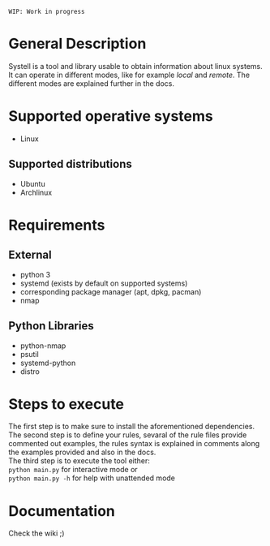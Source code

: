 ```
WIP: Work in progress
```
# General Description
Systell is a tool and library usable to obtain information about linux systems. It can operate in different modes, like for example *local* and *remote*. The different modes are explained further in the docs.

# Supported operative systems
- Linux

## Supported distributions
- Ubuntu
- Archlinux

# Requirements
## External
- python 3
- systemd (exists by default on supported systems)
- corresponding package manager (apt, dpkg, pacman)
- nmap
## Python Libraries
- python-nmap
- psutil
- systemd-python
- distro

# Steps to execute
The first step is to make sure to install the aforementioned dependencies.
<br>
The second step is to define your rules, sevaral of the rule files provide commented out examples, the rules syntax is explained in comments along the examples provided and also in the docs.
<br>
The third step is to execute the tool either:
<br>
`python main.py` for interactive mode or
<br>
`python main.py -h` for help with unattended mode

# Documentation
Check the wiki ;)
